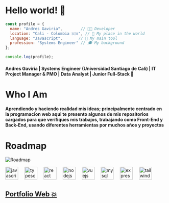 # Hello world! 👋

```javascript
const profile = {
  name: "Andres Gaviria",        // 🧑‍💻 Developer
  location: "Cali - Colombia 🇨🇴", // 📍 My place in the world
  language: "Javascript",       // 🚀 My main tool
  profession: "Systems Engineer" // 🎓 My background
};

console.log(profile);
```

#### Andres Gaviria | Systems Engineer (Universidad Santiago de Cali) | IT Project Manager & PMO | Data Analyst | Junior Full-Stack 🫡


# Who I Am


#### Aprendiendo y haciendo realidad mis ideas; principalmente centrado en la programacion web aqui te presento algunos de mis repositorios cargados para que verifiques mis trabajos, trabajando como Front-End y Back-End, usando diferentes herramientas por muchos años y proyectos


# Roadmap

![Roadmap]([https://res.cloudinary.com/duwosb0hu/image/upload/v1745370204/roadmap_camilo_h1x3qz.png](https://asset.cloudinary.com/duwosb0hu/47d1ca625f2745c436375897453c1f58))

<div align="left">
  <img src="https://cdn.jsdelivr.net/gh/devicons/devicon/icons/javascript/javascript-original.svg" height="40" alt="javascript logo"  />
  <img width="12" />
  <img src="https://cdn.jsdelivr.net/gh/devicons/devicon/icons/typescript/typescript-original.svg" height="40" alt="typescript logo"  />
  <img width="12" />
  <img src="https://cdn.jsdelivr.net/gh/devicons/devicon/icons/react/react-original.svg" height="40" alt="react logo"  />
  <img width="12" />
  <img src="https://cdn.jsdelivr.net/gh/devicons/devicon/icons/nodejs/nodejs-original.svg" height="40" alt="nodejs logo"  />
  <img width="12" />
  <img src="https://cdn.jsdelivr.net/gh/devicons/devicon/icons/vuejs/vuejs-original.svg" height="40" alt="vuejs logo"  />
  <img width="12" />
  <img src="https://cdn.jsdelivr.net/gh/devicons/devicon/icons/mysql/mysql-original.svg" height="40" alt="mysql logo"  />
  <img width="12" />
  <img src="https://cdn.jsdelivr.net/gh/devicons/devicon/icons/express/express-original.svg" height="40" alt="express logo"  />
  <img width="12" />
  <img src="https://cdn.jsdelivr.net/gh/devicons/devicon/icons/tailwindcss/tailwindcss-original-wordmark.svg" height="40" alt="tailwindcss logo"  />
</div>

## [Portfolio Web 💥](https://portafolio-eisi.vercel.app/)
